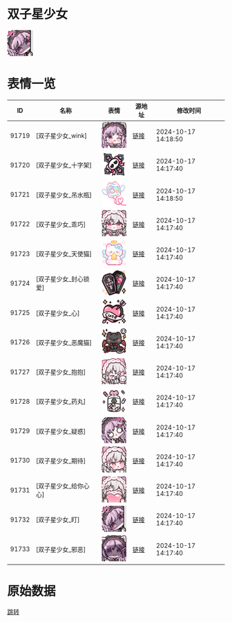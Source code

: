 # 双子星少女

<img src="./cover.png" height="60" alt="cover" />

# 表情一览

|ID|名称|表情|源地址|修改时间|
|----|----|----|----|----|
|91719|[双子星少女_wink]|<img src="./pic/091719_%5B双子星少女_wink%5D.png" height="60" alt="wink"/>|[链接](https://i0.hdslb.com/bfs/garb/160bb6be557ae5a0a7039c2e7c26f5722f857486.png)|2024-10-17 14:18:50|
|91720|[双子星少女_十字架]|<img src="./pic/091720_%5B双子星少女_十字架%5D.png" height="60" alt="十字架"/>|[链接](https://i0.hdslb.com/bfs/garb/d0d99cbae3a37af91f0c047d0cf9004681d36687.png)|2024-10-17 14:17:40|
|91721|[双子星少女_吊水瓶]|<img src="./pic/091721_%5B双子星少女_吊水瓶%5D.png" height="60" alt="吊水瓶"/>|[链接](https://i0.hdslb.com/bfs/garb/16b7b6a03283bef065158cd74352604153d11d54.png)|2024-10-17 14:18:50|
|91722|[双子星少女_乖巧]|<img src="./pic/091722_%5B双子星少女_乖巧%5D.png" height="60" alt="乖巧"/>|[链接](https://i0.hdslb.com/bfs/garb/8c86069be7ecffa473f2186a1cf4fd53871b25a5.png)|2024-10-17 14:17:40|
|91723|[双子星少女_天使猫]|<img src="./pic/091723_%5B双子星少女_天使猫%5D.png" height="60" alt="天使猫"/>|[链接](https://i0.hdslb.com/bfs/garb/cbd96ad12820e3eb6fd50695310a535815849479.png)|2024-10-17 14:17:40|
|91724|[双子星少女_封心锁爱]|<img src="./pic/091724_%5B双子星少女_封心锁爱%5D.png" height="60" alt="封心锁爱"/>|[链接](https://i0.hdslb.com/bfs/garb/3946ba19b5741f6030558c87849939196073c4b3.png)|2024-10-17 14:17:40|
|91725|[双子星少女_心]|<img src="./pic/091725_%5B双子星少女_心%5D.png" height="60" alt="心"/>|[链接](https://i0.hdslb.com/bfs/garb/861afd9f5b6442e2c13cb74bca1917b5b78c2467.png)|2024-10-17 14:17:40|
|91726|[双子星少女_恶魔猫]|<img src="./pic/091726_%5B双子星少女_恶魔猫%5D.png" height="60" alt="恶魔猫"/>|[链接](https://i0.hdslb.com/bfs/garb/cabfc6a0fe52e16e853d6071f655faebf0534346.png)|2024-10-17 14:17:40|
|91727|[双子星少女_抱抱]|<img src="./pic/091727_%5B双子星少女_抱抱%5D.png" height="60" alt="抱抱"/>|[链接](https://i0.hdslb.com/bfs/garb/dbbed024cbcb6ced52fa3fb9ad9b3115b10a8735.png)|2024-10-17 14:17:40|
|91728|[双子星少女_药丸]|<img src="./pic/091728_%5B双子星少女_药丸%5D.png" height="60" alt="药丸"/>|[链接](https://i0.hdslb.com/bfs/garb/151ae84d7420b3d8808ec5ea987e3fe003ed0267.png)|2024-10-17 14:17:40|
|91729|[双子星少女_疑惑]|<img src="./pic/091729_%5B双子星少女_疑惑%5D.png" height="60" alt="疑惑"/>|[链接](https://i0.hdslb.com/bfs/garb/e7d95b6c99c2daee4197fd44ee06486b2ae0d29d.png)|2024-10-17 14:17:40|
|91730|[双子星少女_期待]|<img src="./pic/091730_%5B双子星少女_期待%5D.png" height="60" alt="期待"/>|[链接](https://i0.hdslb.com/bfs/garb/8779aa26d2ad664eb0c0f93c9b53cbf923edea88.png)|2024-10-17 14:17:40|
|91731|[双子星少女_给你心心]|<img src="./pic/091731_%5B双子星少女_给你心心%5D.png" height="60" alt="给你心心"/>|[链接](https://i0.hdslb.com/bfs/garb/8b15f451261591f0ac56fa4a1419819e72400968.png)|2024-10-17 14:17:40|
|91732|[双子星少女_盯]|<img src="./pic/091732_%5B双子星少女_盯%5D.png" height="60" alt="盯"/>|[链接](https://i0.hdslb.com/bfs/garb/1d4b23c4f5d82b5b52014c6eebabdcd587fc63ab.png)|2024-10-17 14:17:40|
|91733|[双子星少女_邪恶]|<img src="./pic/091733_%5B双子星少女_邪恶%5D.png" height="60" alt="邪恶"/>|[链接](https://i0.hdslb.com/bfs/garb/5f2257953e3adc16dd840146dd209d0c6c21b606.png)|2024-10-17 14:17:40|

# 原始数据

[跳转](./raw.json)

